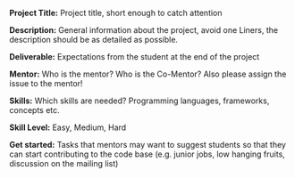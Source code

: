 **Project Title:** Project title, short enough to catch attention

**Description:** General information about the project, avoid one Liners, the description should be as detailed as possible.

**Deliverable:** Expectations from the student at the end of the project

**Mentor:** Who is the mentor? Who is the Co-Mentor? Also please assign the issue to the mentor!

**Skills:** Which skills are needed? Programming languages, frameworks, concepts etc.

**Skill Level:** Easy, Medium, Hard

**Get started:** Tasks that mentors may want to suggest students so that they can start contributing to the code base (e.g. junior jobs, low hanging fruits, discussion on the mailing list)
